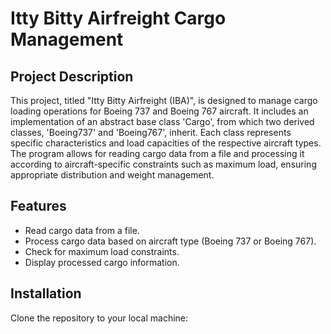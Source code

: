 # Itty Bitty Airfreight Cargo Management

## Project Description
This project, titled "Itty Bitty Airfreight (IBA)", is designed to manage cargo loading operations for Boeing 737 and Boeing 767 aircraft. It includes an implementation of an abstract base class 'Cargo', from which two derived classes, 'Boeing737' and 'Boeing767', inherit. Each class represents specific characteristics and load capacities of the respective aircraft types. The program allows for reading cargo data from a file and processing it according to aircraft-specific constraints such as maximum load, ensuring appropriate distribution and weight management.

## Features
- Read cargo data from a file.
- Process cargo data based on aircraft type (Boeing 737 or Boeing 767).
- Check for maximum load constraints.
- Display processed cargo information.

## Installation
Clone the repository to your local machine:
